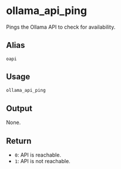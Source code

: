# ollama_api_ping

Pings the Ollama API to check for availability.

## Alias

`oapi`

## Usage

```bash
ollama_api_ping
```

## Output

None.

## Return

* `0`: API is reachable.
* `1`: API is not reachable.
